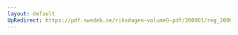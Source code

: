 ```yaml
---
layout: default
UpRedirect: https://pdf.swedeb.se/riksdagen-volumeG-pdf/200001/reg_200001/reg_200001_0268.pdf
---
```

